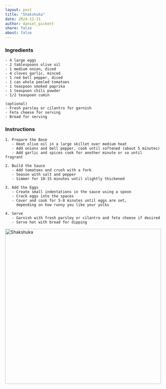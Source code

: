 ```yaml
---
layout: post
title: "Shakshuka"
date: 2024-12-31
author: daniel_pickett
share: false
about: false
---
```


### Ingredients

```
- 4 large eggs
- 2 tablespoons olive oil
- 1 medium onion, diced
- 4 cloves garlic, minced
- 1 red bell pepper, diced
- 1 can whole peeled tomatoes
- 1 teaspoon smoked paprika
- 1 teaspoon chili powder
- 1/2 teaspoon cumin

(optional)
- Fresh parsley or cilantro for garnish
- Feta cheese for serving
- Bread for serving
```

### Instructions

```
1. Prepare the Base
   - Heat olive oil in a large skillet over medium heat
   - Add onions and bell pepper, cook until softened (about 5 minutes)
   - Add garlic and spices cook for another minute or so until fragrant

2. Build the Sauce
   - Add tomatoes and crush with a fork
   - Season with salt and pepper
   - Simmer for 10-15 minutes until slightly thickened

3. Add the Eggs
   - Create small indentations in the sauce using a spoon
   - Crack eggs into the spaces
   - Cover and cook for 5-8 minutes until eggs are set,
     depending on how runny you like your yolks

4. Serve
   - Garnish with fresh parsley or cilantro and feta cheese if desired
   - Serve hot with bread for dipping
```

<img src="/images/shakshuka.png" style="width: 100%; height: 500px; object-fit: cover; object-position: center;" alt="Shakshuka">
